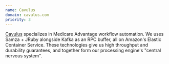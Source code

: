 ```yaml
---
name: Cavulus
domain: cavulus.com
priority: 3
---
```

<!--
   Licensed to the Apache Software Foundation (ASF) under one or more
   contributor license agreements.  See the NOTICE file distributed with
   this work for additional information regarding copyright ownership.
   The ASF licenses this file to You under the Apache License, Version 2.0
   (the "License"); you may not use this file except in compliance with
   the License.  You may obtain a copy of the License at

       http://www.apache.org/licenses/LICENSE-2.0

   Unless required by applicable law or agreed to in writing, software
   distributed under the License is distributed on an "AS IS" BASIS,
   WITHOUT WARRANTIES OR CONDITIONS OF ANY KIND, either express or implied.
   See the License for the specific language governing permissions and
   limitations under the License.
-->

<a class="external-link" href="https://www.cavulus.com" rel="nofollow">Cavulus</a> specializes in Medicare Advantage workflow automation. We uses Samza + JRuby alongside Kafka as an RPC buffer, all on Amazon's Elastic Container Service. These technologies give us high throughput and durability guarantees, and together form our processing engine's "central nervous system".